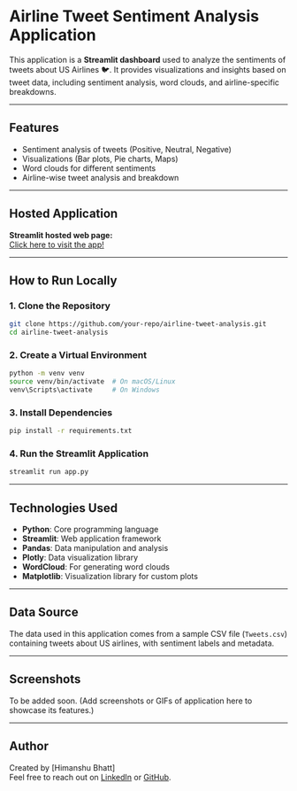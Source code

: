 # Airline Tweet Sentiment Analysis Application

This application is a **Streamlit dashboard** used to analyze the sentiments of tweets about US Airlines 🐦. It provides visualizations and insights based on tweet data, including sentiment analysis, word clouds, and airline-specific breakdowns.

---

## Features
- Sentiment analysis of tweets (Positive, Neutral, Negative)
- Visualizations (Bar plots, Pie charts, Maps)
- Word clouds for different sentiments
- Airline-wise tweet analysis and breakdown

---

## Hosted Application
**Streamlit hosted web page:**  
[Click here to visit the app!](https://desininja-airline-tweet-analysis-application-aw2cdk.streamlit.app/)

---

## How to Run Locally
### 1. Clone the Repository
```bash
git clone https://github.com/your-repo/airline-tweet-analysis.git
cd airline-tweet-analysis
```

### 2. Create a Virtual Environment
```bash
python -m venv venv
source venv/bin/activate  # On macOS/Linux
venv\Scripts\activate     # On Windows
```

### 3. Install Dependencies
```bash
pip install -r requirements.txt
```

### 4. Run the Streamlit Application
```bash
streamlit run app.py
```

---

## Technologies Used
- **Python**: Core programming language
- **Streamlit**: Web application framework
- **Pandas**: Data manipulation and analysis
- **Plotly**: Data visualization library
- **WordCloud**: For generating word clouds
- **Matplotlib**: Visualization library for custom plots

---

## Data Source
The data used in this application comes from a sample CSV file (`Tweets.csv`) containing tweets about US airlines, with sentiment labels and metadata.

---

## Screenshots
To be added soon.
(Add screenshots or GIFs of application here to showcase its features.)

---

## Author
Created by [Himanshu Bhatt]  
Feel free to reach out on [LinkedIn](https://www.linkedin.com/in/himanshubhatt06/) or [GitHub](https://github.com/desininja).

